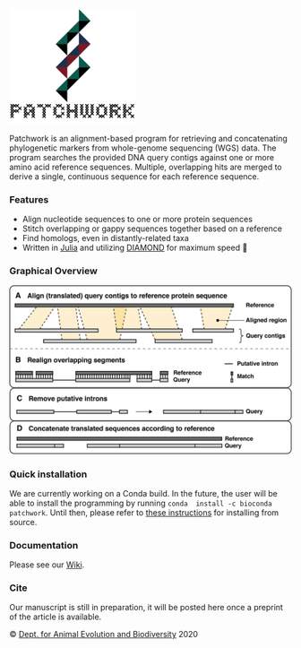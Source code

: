 <img src="https://github.com/fethalen/Patchwork/blob/main/patchwork_logo_500px.png" alt="Patchwork logo" width="225"/>

Patchwork is an alignment-based program for retrieving and concatenating phylogenetic markers from whole-genome sequencing (WGS) data. The program searches the provided DNA query contigs against one or more amino acid reference sequences. Multiple, overlapping hits are merged to derive a single, continuous sequence for each reference sequence.

### Features

* Align nucleotide sequences to one or more protein sequences
* Stitch overlapping or gappy sequences together based on a reference
* Find homologs, even in distantly-related taxa
* Written in [Julia](https://julialang.org/) and utilizing [DIAMOND](https://github.com/bbuchfink/diamond) for maximum speed 🐇

### Graphical Overview

![Graphical Overview](https://github.com/fethalen/patchwork/blob/main/overview.png?raw=true)

### Quick installation

We are currently working on a Conda build. In the future, 
the user will be able to install the programming by running `conda 
install -c bioconda patchwork`. Until then, please refer to 
[these instructions](https://github.com/fethalen/Patchwork/wiki/4.-Installation)
for installing from source.

### Documentation

Please see our [Wiki](https://github.com/fethalen/Patchwork/wiki). 

### Cite

Our manuscript is still in preparation, it will be posted here once a preprint
of the article is available.

© [Dept. for Animal Evolution and Biodiversity](https://www.uni-goettingen.de/en/80149.html) 2020
